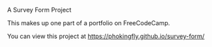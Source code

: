 A Survey Form Project

This makes up one part of a portfolio on FreeCodeCamp.

You can view this project at https://phokingfly.github.io/survey-form/

